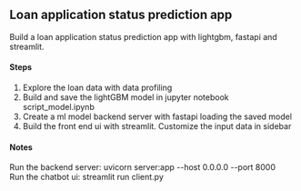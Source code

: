 ## Loan application status prediction app
Build a loan application status prediction app with lightgbm, fastapi and streamlit.

#### Steps
1. Explore the loan data with data profiling
2. Build and save the lightGBM model in jupyter notebook script_model.ipynb
3. Create a ml model backend server with fastapi loading the saved model
4. Build the front end ui with streamlit. Customize the input data in sidebar


#### Notes
Run the backend server: uvicorn server:app --host 0.0.0.0 --port 8000\
Run the chatbot ui: streamlit run client.py

